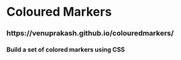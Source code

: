 <h1>Coloured Markers</h1>

<h3>https://venuprakash.github.io/colouredmarkers/</h3>

<h4>Build a set of colored markers using CSS</h4>


